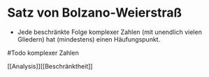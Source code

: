 # Satz von Bolzano-Weierstraß
-   Jede beschränkte Folge komplexer Zahlen (mit unendlich vielen Gliedern) hat (mindestens) einen Häufungspunkt.

#Todo komplexer Zahlen

[[Analysis]][[Beschränktheit]]